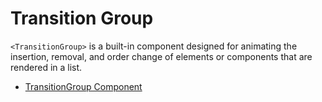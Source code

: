 # Transition Group

`<TransitionGroup>` is a built-in component designed for animating the insertion, removal, and order change of elements or components that are rendered in a list.

- [TransitionGroup Component](https://vuejs.org/guide/built-ins/transition-group.html)

